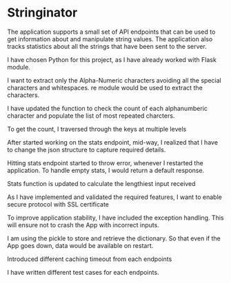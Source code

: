 # Stringinator

The application supports a small set of API endpoints that can be used to get information about and manipulate string values. The application also tracks statistics about all the strings that have been sent to the server.

I have chosen Python for this project, as I have already worked with Flask module.

I want to extract only the Alpha-Numeric characters avoiding all the special characters and whitespaces. re module would be used to extract the characters.

I have updated the function to check the count of each alphanumberic character and populate the list of most repeated charcters.

To get the count, I traversed through the keys at multiple levels

After started working on the stats endpoint, mid-way, I realized that I have to change the json structure to capture required details.

Hitting stats endpoint started to throw error, whenever I restarted the application. To handle empty stats, I would return a default response.

Stats function is updated to calculate the lengthiest input received

As I have implemented and validated the required features, I want to enable secure protocol with SSL certificate

To improve application stability, I have included the exception handling. This will ensure not to crash the App with incorrect inputs.

I am using the pickle to store and retrieve the dictionary. So that even if the App goes down, data would be available on restart.

Introduced different caching timeout from each endpoints

I have written different test cases for each endpoints.
